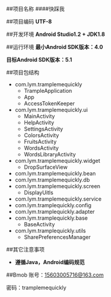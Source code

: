 ##项目名称
####快踩我

##项目编码
**UTF-8**

##开发环境
**Android Studio1.2 + JDK1.8**

##运行环境
**最小Android SDK版本：4.0**

**目标Android SDK版本：5.1**

##项目包结构

* com.lym.tramplemequickly
	* TrampleApplication 
	* App
	* AccessTokenKeeper 
* com.lym.tramplemequickly.ui
	* MainActivity
	* HelpActivity
	* SettingsActivity
	* ColorsActivity
	* FruitsActivity
	* WordsActivity 
	* WordsLibraryActivity
* com.lym.tramplemequickly.widget
	*  DropSurfaceView
* com.lym.tramplemequickly.bean
* com.lym.tramplemequickly.db
* com.lym.tramplemequickly.screen
	* DisplayUitls 
* com.lym.tramplemequickly.service
* com.lym.tramplequickly.config
* com.lym.tramplequickly.adapter
* com.lym.tramplequickly.base
	* BaseActivity 
* com.lym.tramplequickly.utils
	* SharePreferencesManager 

##其它注意事项

* **遵循Java，Android编码规范**

##Bmob
账号：15603005716@163.com 

密码：tramplemequickly
